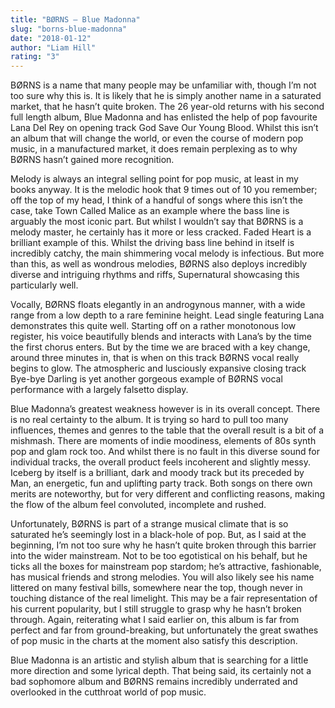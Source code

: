 ```yaml
---
title: "BØRNS – Blue Madonna"
slug: "borns-blue-madonna"
date: "2018-01-12"
author: "Liam Hill"
rating: "3"
---
```


BØRNS is a name that many people may be unfamiliar with, though I’m not too sure why this is. It is likely that he is simply another name in a saturated market, that he hasn’t quite broken. The 26 year-old returns with his second full length album, Blue Madonna and has enlisted the help of pop favourite Lana Del Rey on opening track God Save Our Young Blood. Whilst this isn’t an album that will change the world, or even the course of modern pop music, in a manufactured market, it does remain perplexing as to why BØRNS hasn’t gained more recognition.

Melody is always an integral selling point for pop music, at least in my books anyway. It is the melodic hook that 9 times out of 10 you remember; off the top of my head, I think of a handful of songs where this isn’t the case, take Town Called Malice as an example where the bass line is arguably the most iconic part. But whilst I wouldn’t say that BØRNS is a melody master, he certainly has it more or less cracked. Faded Heart is a brilliant example of this. Whilst the driving bass line behind in itself is incredibly catchy, the main shimmering vocal melody is infectious. But more than this, as well as wondrous melodies, BØRNS also deploys incredibly diverse and intriguing rhythms and riffs, Supernatural showcasing this particularly well.

Vocally, BØRNS floats elegantly in an androgynous manner, with a wide range from a low depth to a rare feminine height. Lead single featuring Lana demonstrates this quite well. Starting off on a rather monotonous low register, his voice beautifully blends and interacts with Lana’s by the time the first chorus enters. But by the time we are braced with a key change, around three minutes in, that is when on this track BØRNS vocal really begins to glow. The atmospheric and lusciously expansive closing track Bye-bye Darling is yet another gorgeous example of BØRNS vocal performance with a largely falsetto display.

Blue Madonna’s greatest weakness however is in its overall concept. There is no real certainty to the album. It is trying so hard to pull too many influences, themes and genres to the table that the overall result is a bit of a mishmash. There are moments of indie moodiness, elements of 80s synth pop and glam rock too. And whilst there is no fault in this diverse sound for individual tracks, the overall product feels incoherent and slightly messy. Iceberg by itself is a brilliant, dark and moody track but its preceded by Man, an energetic, fun and uplifting party track. Both songs on there own merits are noteworthy, but for very different and conflicting reasons, making the flow of the album feel convoluted, incomplete and rushed.

Unfortunately, BØRNS is part of a strange musical climate that is so saturated he’s seemingly lost in a black-hole of pop. But, as I said at the beginning, I’m not too sure why he hasn’t quite broken through this barrier into the wider mainstream. Not to be too egotistical on his behalf, but he ticks all the boxes for mainstream pop stardom; he’s attractive, fashionable, has musical friends and strong melodies. You will also likely see his name littered on many festival bills, somewhere near the top, though never in touching distance of the real limelight. This may be a fair representation of his current popularity, but I still struggle to grasp why he hasn’t broken through. Again, reiterating what I said earlier on, this album is far from perfect and far from ground-breaking, but unfortunately the great swathes of pop music in the charts at the moment also satisfy this description.

Blue Madonna is an artistic and stylish album that is searching for a little more direction and some lyrical depth. That being said, its certainly not a bad sophomore album and BØRNS remains incredibly underrated and overlooked in the cutthroat world of pop music.
